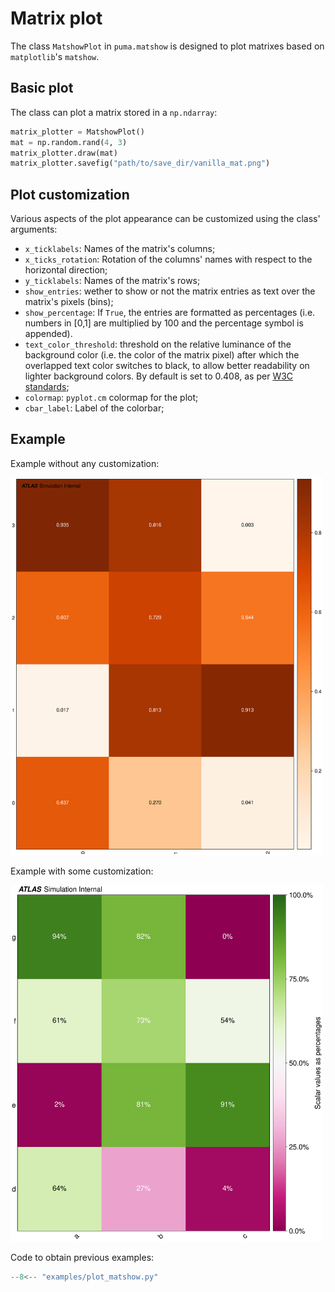 # Matrix plot

The class `MatshowPlot` in `puma.matshow` is designed to plot matrixes based on `matplotlib`'s `matshow`. 


## Basic plot

The class can plot a matrix stored in a `np.ndarray`:

```python
matrix_plotter = MatshowPlot()
mat = np.random.rand(4, 3)
matrix_plotter.draw(mat)
matrix_plotter.savefig("path/to/save_dir/vanilla_mat.png")
```

## Plot customization

Various aspects of the plot appearance can be customized using the class' arguments:
- `x_ticklabels`: Names of the matrix's columns;
- `x_ticks_rotation`: Rotation of the columns' names with respect to the horizontal direction;
- `y_ticklabels`: Names of the matrix's rows;
- `show_entries`: wether to show or not the matrix entries as text over the matrix's pixels (bins);
- `show_percentage`: If `True`, the entries are formatted as percentages (i.e. numbers in [0,1] are multiplied by 100 and the percentage symbol is appended).
- `text_color_threshold`: threshold on the relative luminance of the background color (i.e. the color of the matrix pixel) after which the overlapped text color switches to black, to allow better readability on lighter background colors. By default is set to 0.408, as per [W3C standards](https://www.w3.org/WAI/GL/wiki/Relative_luminance);
- `colormap`: `pyplot.cm` colormap for the plot;
- `cbar_label`: Label of the colorbar;

## Example

Example without any customization:

<img src=https://github.com/umami-hep/puma/raw/examples-material/vanilla_mat.png width=500>

Example with some customization:

<img src=https://github.com/umami-hep/puma/raw/examples-material/mat_custumized.png width=500>

Code to obtain previous examples:
```py
--8<-- "examples/plot_matshow.py"
```